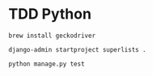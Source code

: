 # TDD Python

```shell script
brew install geckodriver

django-admin startproject superlists .

python manage.py test

```